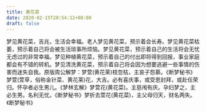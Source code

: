 ```yaml
---
title: 黄花菜
date: 2020-02-15T20:54:12+08:00
draft: false
---
```


梦见黄花菜，吉兆，生活会幸福。老人梦见黄花菜，预示着会长寿。梦见黄花菜枯萎，预示着自己将会被生活琐事所烦恼。梦见黄花菜，预示着自己的生活将会无忧无虑过的非常幸福。梦见种植黄花菜，预示着自己的付出即将得到回报，事业家庭都会有不错的转机。梦见清洗黄花菜，预示着自己将会因为想要逃避一些事情的伤害而迷失自我。原版周公解梦：梦萱(黄花莱)枝忽枯，主哀子怨慕。《断梦秘书》梦萱(萱草，俗称金针菜、黄花莱)花，大吉。必有喜庆事，或受恩封拜，或赴任荣归。怀孕者必生男儿。《梦林玄解》梦萱花(黄花菜)。主慈闱有庆。孕妇梦之，主必生男。名利无忧。《断梦秘书》梦折去萱花(黄花菜)，主父母归天，财名两失。《断梦秘书》